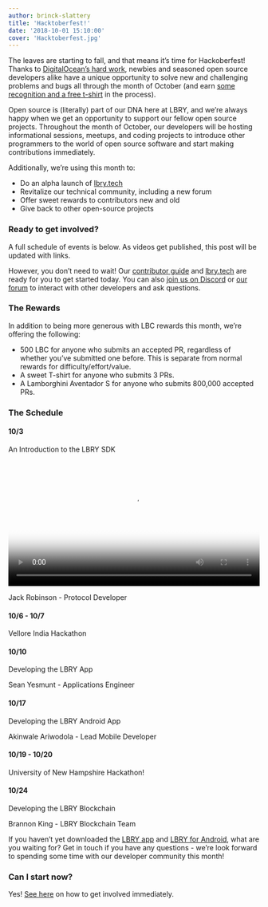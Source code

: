 ```yaml
---
author: brinck-slattery
title: 'Hacktoberfest!'
date: '2018-10-01 15:10:00'
cover: 'Hacktoberfest.jpg'
---
```


The leaves are starting to fall, and that means it’s time for Hackoberfest! Thanks to [DigitalOcean’s hard work](https://hacktoberfest.digitalocean.com/), newbies and seasoned open source developers alike have a unique opportunity to solve new and challenging problems and bugs all through the month of October (and earn [some recognition and a free t-shirt](https://hacktoberfest.digitalocean.com/details) in the process).

Open source is (literally) part of our DNA here at LBRY, and we’re always happy when we get an opportunity to support our fellow open source projects. Throughout the month of October, our developers will be hosting informational sessions, meetups, and coding projects to introduce other programmers to the world of open source software and start making contributions immediately. 

Additionally, we’re using this month to:
* Do an alpha launch of [lbry.tech](https://lbry.tech)
* Revitalize our technical community, including a new forum
* Offer sweet rewards to contributors new and old
* Give back to other open-source projects

### <a name="getinvolved"></a> Ready to get involved?

A full schedule of events is below. As videos get published, this post will be updated with links.

However, you don’t need to wait! Our [contributor guide](https://lbry.tech/contribute) and [lbry.tech](https://lbry.tech) are ready for you to get started today. You can also [join us on Discord](https://chat.lbry.io) or [our forum](https://discourse.lbry.io) to interact with other developers and ask questions.

### The Rewards

In addition to being more generous with LBC rewards this month, we’re offering the following:
* 500 LBC for anyone who submits an accepted PR, regardless of whether you’ve submitted one before. This is separate from normal rewards for difficulty/effort/value.
* A sweet T-shirt for anyone who submits 3 PRs.
* A Lamborghini Aventador S for anyone who submits 800,000 accepted PRs.

### The Schedule


#### 10/3
An Introduction to the LBRY SDK

<video width="100%" controls poster="https://spee.ch/2018-10-04-17-13-54-017046806.png" src="https://spee.ch/967f99344308f1e90f0620d91b6c93e4dfb240e0/lbrynet-dev-setup.mp4"/></video>

Jack Robinson - Protocol Developer

#### 10/6 - 10/7
Vellore India Hackathon

#### 10/10
Developing the LBRY App

Sean Yesmunt - Applications Engineer

#### 10/17
Developing the LBRY Android App

Akinwale Ariwodola - Lead Mobile Developer

#### 10/19 - 10/20
University of New Hampshire Hackathon!

#### 10/24
Developing the LBRY Blockchain

Brannon King - LBRY Blockchain Team

If you haven’t yet downloaded the [LBRY app](https://lbry.io/get) and [LBRY for Android](https://play.google.com/store/apps/details?id=io.lbry.browser&ah=IM6eaiKc3weXB9nBHq2zxUrx8F8), what are you waiting for? Get in touch if you have any questions - we’re look forward to spending some time with our developer community this month!

### Can I start now?

Yes! [See here](#getinvolved) on how to get involved immediately.
